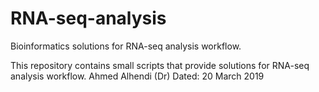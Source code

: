 # RNA-seq-analysis
Bioinformatics solutions for RNA-seq analysis workflow.

This repository contains small scripts that provide solutions for RNA-seq analysis workflow.
Ahmed Alhendi (Dr)
Dated: 20 March 2019

